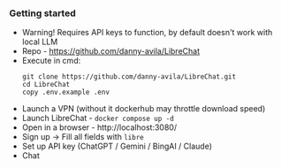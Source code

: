 ### Getting started
* Warning! Requires API keys to function, by default doesn't work with local LLM
* Repo - https://github.com/danny-avila/LibreChat
* Execute in cmd:
    ```
    git clone https://github.com/danny-avila/LibreChat.git
    cd LibreChat
    copy .env.example .env
    ```
* Launch a VPN (without it dockerhub may throttle download speed)
* Launch LibreChat - `docker compose up -d`
* Open in a browser - http://localhost:3080/
* Sign up -> Fill all fields with `libre`
* Set up API key (ChatGPT / Gemini / BingAI / Claude)
* Chat
